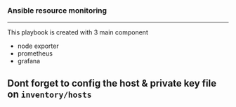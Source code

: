 ### Ansible resource monitoring
---
This playbook is created with 3 main component
- node exporter
- prometheus
- grafana


Dont forget to config the host & private key file on `inventory/hosts`
---
